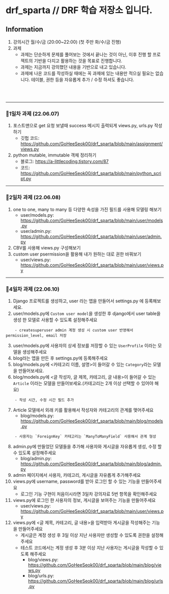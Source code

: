 # drf_sparta // DRF 학습 저장소 입니다.


## Information
1. 강의시간 월/수/금 (20:00~22:00) (첫 주만 화/수/금 진행)
2. 과제
    - 과제는 단순하게 문제를 풀어보는 것에서 끝나는 것이 아닌, 이후 진행 할 프로젝트의 기반을 다지고 활용하는 것을 목표로 진행합니다.
    - 과제는 지금까지 강의했던 내용을 기반으로 내고 있습니다.
    - 과제에 나온 코드를 작성하실 때에는 꼭 과제에 있는 내용만 적으실 필요는 없습니다. 테이블, 권한 등을 자유롭게 추가 / 수정 하셔도 좋습니다.

<br><br>


* * *
### 🎈1일차 과제 (22.06.07)
1. 포스트맨으로 get 요청 보낼때 success 메시지 출력되게 views.py, urls.py 작성하기
    - 깃헙 코드: https://github.com/GoHeeSeok00/drf_sparta/blob/main/assignment/views.py
2. python mutable, immutable 객체 정리하기 
    - 블로그: https://a-littlecoding.tistory.com/87
    - 코드: https://github.com/GoHeeSeok00/drf_sparta/blob/main/python_script.py

* * *
### 🎈2일차 과제 (22.06.08)
1. one to one, many to many 등 다양한 속성을 가진 필드를 사용해 모델링 해보기
    - user/models.py: https://github.com/GoHeeSeok00/drf_sparta/blob/main/user/models.py
    - user/admin.py: https://github.com/GoHeeSeok00/drf_sparta/blob/main/user/admin.py
2. CBV를 사용해 views.py 구성해보기
3. custom user psermission을 활용해 내가 원하는 대로 권한 바꿔보기
    - user/views.py: https://github.com/GoHeeSeok00/drf_sparta/blob/main/user/views.py


* * *
### 🎈4일차 과제 (22.06.10)
1. Django 프로젝트를 생성하고, user 라는 앱을 만들어서 settings.py 에 등록해보세요.
2. user/models.py에 `Custom user model`을 생성한 후 django에서 user table을 생성 한 모델로 사용할 수 있도록 설정해주세요
```
    - createsuperuser admin 계정 생성 시 custom user 반영해서 permission_level, email 저장
```
3. user/models.py에 사용자의 상세 정보를 저장할 수 있는 `UserProfile` 이라는 모델을 생성해주세요
4. blog라는 앱을 만든 후 settings.py에 등록해주세요
5. blog/models.py에 <카테고리 이름, 설명>이 들어갈 수 있는 `Category`라는 모델을 만들어보세요.
6. blog/models.py에 <글 작성자, 글 제목, 카테고리, 글 내용>이 들어갈 수 있는 `Article` 이라는 모델을 만들어보세요.(카테고리는 2개 이상 선택할 수 있어야 해요)
```
    - 작성 시간, 수정 시간 필드 추가
```
7. Article 모델에서 외래 키를 활용해서 작성자와 카테고리의 관계를 맺어주세요
    - blog/models.py: https://github.com/GoHeeSeok00/drf_sparta/blob/main/blog/models.py
```
    - 사용자는 `ForeignKey` 카테고리는 `ManyToManyField` 사용해서 관계 형성
```
8. admin.py에 만들었던 모델들을 추가해 사용자와 게시글을 자유롭게 생성, 수정 할 수 있도록 설정해주세요
    - blog/admin.py: https://github.com/GoHeeSeok00/drf_sparta/blob/main/blog/admin.py
9. admin 페이지에서 사용자, 카테고리, 게시글을 자유롭게 추가해주세요
10. views.py에 username, password를 받아 로그인 할 수 있는 기능을 만들어주세요
    - 로그인 기능 구현이 처음이시라면 3일차 강의자료 5번 항목을 확인해주세요
11. views.py에 로그인 한 사용자의 정보, 게시글을 보여주는 기능을 만들어주세요
    - user/views.py: https://github.com/GoHeeSeok00/drf_sparta/blob/main/user/views.py
12. views.py에 <글 제목, 카테고리, 글 내용>을 입력받아 게시글을 작성해주는 기능을 만들어주세요
    - 게시글은 계정 생성 후 3일 이상 지난 사용자만 생성할 수 있도록 권한을 설정해주세요
    - 테스트 코드에서는 계정 생성 후 3분 이상 지난 사용자는 게시글을 작성할 수 있도록 해주세요
      - blog/views.py: https://github.com/GoHeeSeok00/drf_sparta/blob/main/blog/views.py
      - blog/urls.py: https://github.com/GoHeeSeok00/drf_sparta/blob/main/blog/urls.py
